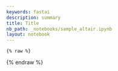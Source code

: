```yaml
---
keywords: fastai
description: summary
title: Title
nb_path: _notebooks/sample_altair.ipynb
layout: notebook
---
```


<!--
#################################################
### THIS FILE WAS AUTOGENERATED! DO NOT EDIT! ###
#################################################
# file to edit: _notebooks/sample_altair.ipynb
-->

<div class="container" id="notebook-container">
        
    {% raw %}
    
<div class="cell border-box-sizing code_cell rendered">

</div>
    {% endraw %}

</div>
 

